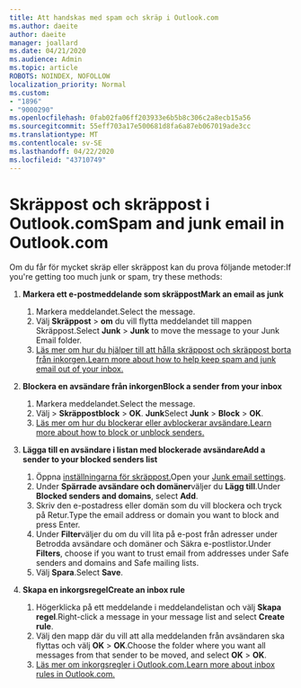 ```yaml
---
title: Att handskas med spam och skräp i Outlook.com
ms.author: daeite
author: daeite
manager: joallard
ms.date: 04/21/2020
ms.audience: Admin
ms.topic: article
ROBOTS: NOINDEX, NOFOLLOW
localization_priority: Normal
ms.custom:
- "1896"
- "9000290"
ms.openlocfilehash: 0fab02fa06ff203933e6b5b8c306c2a8ecb15a56
ms.sourcegitcommit: 55eff703a17e500681d8fa6a87eb067019ade3cc
ms.translationtype: MT
ms.contentlocale: sv-SE
ms.lasthandoff: 04/22/2020
ms.locfileid: "43710749"
---
```

# <a name="spam-and-junk-email-in-outlookcom"></a><span data-ttu-id="3b9ec-102">Skräppost och skräppost i Outlook.com</span><span class="sxs-lookup"><span data-stu-id="3b9ec-102">Spam and junk email in Outlook.com</span></span>

<span data-ttu-id="3b9ec-103">Om du får för mycket skräp eller skräppost kan du prova följande metoder:</span><span class="sxs-lookup"><span data-stu-id="3b9ec-103">If you're getting too much junk or spam, try these methods:</span></span>

1. <span data-ttu-id="3b9ec-104">**Markera ett e-postmeddelande som skräppost**</span><span class="sxs-lookup"><span data-stu-id="3b9ec-104">**Mark an email as junk**</span></span>
    1. <span data-ttu-id="3b9ec-105">Markera meddelandet.</span><span class="sxs-lookup"><span data-stu-id="3b9ec-105">Select the message.</span></span>
    1. <span data-ttu-id="3b9ec-106">Välj **Skräppost** > **om** du vill flytta meddelandet till mappen Skräppost.</span><span class="sxs-lookup"><span data-stu-id="3b9ec-106">Select **Junk** > **Junk** to move the message to your Junk Email folder.</span></span>
    1. [<span data-ttu-id="3b9ec-107">Läs mer om hur du hjälper till att hålla skräppost och skräppost borta från inkorgen.</span><span class="sxs-lookup"><span data-stu-id="3b9ec-107">Learn more about how to help keep spam and junk email out of your inbox.</span></span>](https://support.office.com/article/a3ece97b-82f8-4a5e-9ac3-e92fa6427ae4?wt.mc_id=Office_Outlook_com_Alchemy)

1. <span data-ttu-id="3b9ec-108">**Blockera en avsändare från inkorgen**</span><span class="sxs-lookup"><span data-stu-id="3b9ec-108">**Block a sender from your inbox**</span></span>
    1. <span data-ttu-id="3b9ec-109">Markera meddelandet.</span><span class="sxs-lookup"><span data-stu-id="3b9ec-109">Select the message.</span></span>
    1. <span data-ttu-id="3b9ec-110">Välj > **Skräppostblock** > **OK**. **Junk**</span><span class="sxs-lookup"><span data-stu-id="3b9ec-110">Select **Junk** > **Block** > **OK**.</span></span>
    1. [<span data-ttu-id="3b9ec-111">Läs mer om hur du blockerar eller avblockerar avsändare.</span><span class="sxs-lookup"><span data-stu-id="3b9ec-111">Learn more about how to block or unblock senders.</span></span>](https://support.office.com/article/afba1c94-77bb-4f50-8b85-057cf52f4d5e?wt.mc_id=Office_Outlook_com_Alchemy)

1. <span data-ttu-id="3b9ec-112">**Lägga till en avsändare i listan med blockerade avsändare**</span><span class="sxs-lookup"><span data-stu-id="3b9ec-112">**Add a sender to your blocked senders list**</span></span>
    1. <span data-ttu-id="3b9ec-113">Öppna [inställningarna för skräppost.](https://outlook.live.com/mail/options/mail/junkEmail/blockedSendersAndDomainsV2)</span><span class="sxs-lookup"><span data-stu-id="3b9ec-113">Open your [Junk email settings](https://outlook.live.com/mail/options/mail/junkEmail/blockedSendersAndDomainsV2).</span></span>
    1. <span data-ttu-id="3b9ec-114">Under **Spärrade avsändare och domäner**väljer du **Lägg till**.</span><span class="sxs-lookup"><span data-stu-id="3b9ec-114">Under **Blocked senders and domains**, select **Add**.</span></span>
    1. <span data-ttu-id="3b9ec-115">Skriv den e-postadress eller domän som du vill blockera och tryck på Retur.</span><span class="sxs-lookup"><span data-stu-id="3b9ec-115">Type the email address or domain you want to block and press Enter.</span></span>
    1. <span data-ttu-id="3b9ec-116">Under **Filter**väljer du om du vill lita på e-post från adresser under Betrodda avsändare och domäner och Säkra e-postlistor.</span><span class="sxs-lookup"><span data-stu-id="3b9ec-116">Under **Filters**, choose if you want to trust email from addresses under Safe senders and domains and Safe mailing lists.</span></span>
    1. <span data-ttu-id="3b9ec-117">Välj **Spara**.</span><span class="sxs-lookup"><span data-stu-id="3b9ec-117">Select **Save**.</span></span>

1. <span data-ttu-id="3b9ec-118">**Skapa en inkorgsregel**</span><span class="sxs-lookup"><span data-stu-id="3b9ec-118">**Create an inbox rule**</span></span>
    1. <span data-ttu-id="3b9ec-119">Högerklicka på ett meddelande i meddelandelistan och välj **Skapa regel**.</span><span class="sxs-lookup"><span data-stu-id="3b9ec-119">Right-click a message in your message list and select **Create rule**.</span></span>
    1. <span data-ttu-id="3b9ec-120">Välj den mapp där du vill att alla meddelanden från avsändaren ska flyttas och välj **OK** > **OK**.</span><span class="sxs-lookup"><span data-stu-id="3b9ec-120">Choose the folder where you want all messages from that sender to be moved, and select **OK** > **OK**.</span></span>
    1. [<span data-ttu-id="3b9ec-121">Läs mer om inkorgsregler i Outlook.com.</span><span class="sxs-lookup"><span data-stu-id="3b9ec-121">Learn more about inbox rules in Outlook.com.</span></span>](https://support.office.com/article/4b094371-a5d7-49bd-8b1b-4e4896a7cc5d?wt.mc_id=Office_Outlook_com_Alchemy)